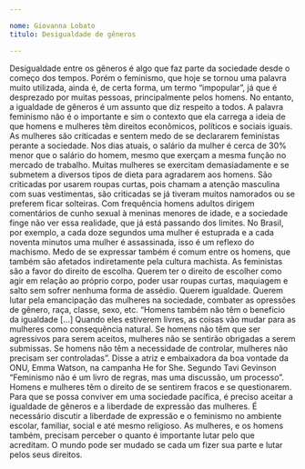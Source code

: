 ```yaml
---

nome: Giovanna Lobato
titulo: Desigualdade de gêneros

---
```


Desigualdade entre os gêneros é algo que faz parte da sociedade desde o começo dos tempos. Porém o feminismo, que hoje se tornou uma palavra muito utilizada, ainda é, de certa forma, um termo “impopular”, já que é desprezado por muitas pessoas, principalmente pelos homens.  No entanto, a igualdade de gêneros é um assunto que diz respeito a todos. A palavra feminismo não é o importante e sim o contexto que ela carrega a ideia de que homens e mulheres têm direitos econômicos, políticos e sociais iguais. As mulheres são criticadas e sentem medo de se declararem feministas perante a sociedade. 
Nos dias atuais, o salário da mulher é cerca de 30% menor que o salário do homem, mesmo que exerçam a mesma função no mercado de trabalho. Muitas mulheres se exercitam demasiadamente e se submetem a diversos tipos de dieta para agradarem aos homens. São criticadas por usarem roupas curtas, pois chamam a atenção masculina com suas vestimentas, são criticadas se já tiveram muitos namorados ou se preferem ficar solteiras. 
Com frequência homens adultos dirigem comentários de cunho sexual à meninas menores de idade, e a sociedade finge não ver essa realidade, que já está passando dos limites. No Brasil, por exemplo, a cada doze segundos uma mulher é estuprada e a cada noventa minutos uma mulher é assassinada, isso é um reflexo do machismo. Medo de se expressar também é comum entre os homens, que também são afetados indiretamente pela cultura machista.
As feministas são a favor do direito de escolha. Querem ter o direito de escolher como agir em relação ao próprio corpo, poder usar roupas curtas, maquiagem e salto sem sofrer nenhuma forma de assédio. Querem igualdade. Querem lutar pela emancipação das mulheres na sociedade, combater as opressões de gênero, raça, classe, sexo, etc. 
 “Homens também não têm o beneficio da igualdade [...] Quando eles estiverem livres, as coisas vão mudar para as mulheres como consequência natural. Se homens não têm que ser agressivos para serem aceitos, mulheres não se sentirão obrigadas a serem submissas. Se homens não têm a necessidade de controlar, mulheres não precisam ser controladas”. Disse a atriz e embaixadora da boa vontade da ONU, Emma Watson, na campanha He for She. Segundo Tavi Gevinson “Feminismo não é um livro de regras, mas uma discussão, um processo”.
Homens e mulheres têm o direito de se sentirem fracos e se questionarem. Para que se possa conviver em uma sociedade pacífica, é preciso aceitar a igualdade de gêneros e a liberdade de expressão das mulheres. É necessário discutir a liberdade de expressão e o feminismo no ambiente escolar, familiar, social e até mesmo religioso. As mulheres, e os homens também, precisam perceber o quanto é importante lutar pelo que acreditam. O mundo pode ser mudado se cada um fizer sua parte e lutar pelos seus direitos. 
